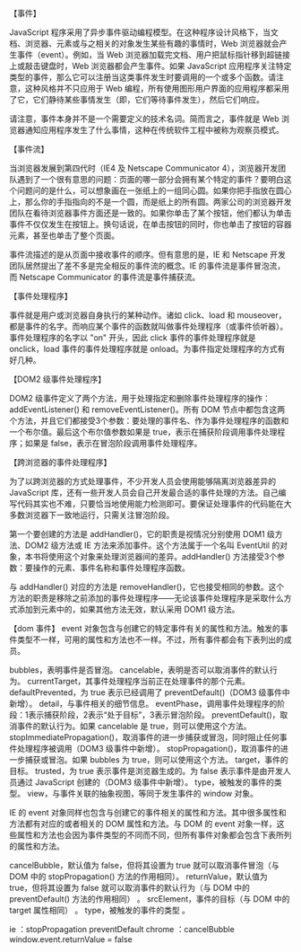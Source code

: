 【事件】

JavaScript 程序采用了异步事件驱动编程模型。在这种程序设计风格下，当文档、浏览器、元素或与之相关的对象发生某些有趣的事情时，Web 浏览器就会产生事件（event）。例如，当 Web 浏览器加载完文档、用户把鼠标指针移到超链接上或敲击键盘时，Web 浏览器都会产生事件。如果 JavaScript 应用程序关注特定类型的事件，那么它可以注册当这类事件发生时要调用的一个或多个函数。请注意，这种风格并不只应用于 Web 编程，所有使用图形用户界面的应用程序都采用了它，它们静待某些事情发生（即，它们等待事件发生），然后它们响应。

请注意，事件本身并不是一个需要定义的技术名词。简而言之，事件就是 Web 浏览器通知应用程序发生了什么事情，这种在传统软件工程中被称为观察员模式。

【事件流】

当浏览器发展到第四代时（IE4 及 Netscape Communicator 4），浏览器开发团队遇到了一个很有意思的问题：页面的哪一部分会拥有某个特定的事件？要明白这个问题问的是什么，可以想象画在一张纸上的一组同心圆。如果你把手指放在圆心上，那么你的手指指向的不是一个圆，而是纸上的所有圆。两家公司的浏览器开发团队在看待浏览器事件方面还是一致的。如果你单击了某个按钮，他们都认为单击事件不仅仅发生在按钮上。换句话说，在单击按钮的同时，你也单击了按钮的容器元素，甚至也单击了整个页面。

事件流描述的是从页面中接收事件的顺序。但有意思的是，IE 和 Netscape 开发团队居然提出了差不多是完全相反的事件流的概念。IE 的事件流是事件冒泡流，而 Netscape Communicator 的事件流是事件捕获流。

【事件处理程序】


事件就是用户或浏览器自身执行的某种动作。诸如 click、load 和 mouseover，都是事件的名字。而响应某个事件的函数就叫做事件处理程序（或事件侦听器）。事件处理程序的名字以 "on" 开头，因此 click 事件的事件处理程序就是 onclick，load 事件的事件处理程序就是 onload。为事件指定处理程序的方式有好几种。

【DOM2 级事件处理程序】


DOM2 级事件定义了两个方法，用于处理指定和删除事件处理程序的操作：addEventListener() 和 removeEventListener()。所有 DOM 节点中都包含这两个方法，并且它们都接受3个参数：要处理的事件名、作为事件处理程序的函数和一个布尔值。最后这个布尔值参数如果是 true，表示在捕获阶段调用事件处理程序；如果是 false，表示在冒泡阶段调用事件处理程序。

【跨浏览器的事件处理程序】

为了以跨浏览器的方式处理事件，不少开发人员会使用能够隔离浏览器差异的 JavaScript 库，还有一些开发人员会自己开发最合适的事件处理的方法。自己编写代码其实也不难，只要恰当地使用能力检测即可。要保证处理事件的代码能在大多数浏览器下一致地运行，只需关注冒泡阶段。

第一个要创建的方法是 addHandler()，它的职责是视情况分别使用 DOM1 级方法、DOM2 级方法或 IE 方法来添加事件。这个方法属于一个名叫 EventUtil 的对象，本书将使用这个对象来处理浏览器间的差异。addHandler() 方法接受3个参数：要操作的元素、事件名称和事件处理程序函数。

与 addHandler() 对应的方法是 removeHandler()，它也接受相同的参数。这个方法的职责是移除之前添加的事件处理程序——无论该事件处理程序是采取什么方式添加到元素中的，如果其他方法无效，默认采用 DOM1 级方法。

【dom 事件】
event 对象包含与创建它的特定事件有关的属性和方法。触发的事件类型不一样，可用的属性和方法也不一样。不过，所有事件都会有下表列出的成员。

bubbles，表明事件是否冒泡。
cancelable，表明是否可以取消事件的默认行为。
currentTarget，其事件处理程序当前正在处理事件的那个元素。
defaultPrevented，为 true 表示已经调用了 preventDefault()（DOM3 级事件中新增）。
detail，与事件相关的细节信息。
eventPhase，调用事件处理程序的阶段：1表示捕获阶段，2表示“处于目标”，3表示冒泡阶段。
preventDefault()，取消事件的默认行为。如果 cancelable 是 true，则可以使用这个方法。
stopImmediatePropagation()，取消事件的进一步捕获或冒泡，同时阻止任何事件处理程序被调用（DOM3 级事件中新增）。
stopPropagation()，取消事件的进一步捕获或冒泡。如果 bubbles 为 true，则可以使用这个方法。
target，事件的目标。
trusted，为 true 表示事件是浏览器生成的。为 false 表示事件是由开发人员通过 JavaScript 创建的（DOM3 级事件中新增）。
type，被触发的事件的类型。
view，与事件关联的抽象视图，等同于发生事件的 window 对象。


IE 的 event 对象同样也包含与创建它的事件相关的属性和方法。其中很多属性和方法都有对应的或者相关的 DOM 属性和方法。与 DOM 的 event 对象一样，这些属性和方法也会因为事件类型的不同而不同，但所有事件对象都会包含下表所列的属性和方法。

cancelBubble，默认值为 false，但将其设置为 true 就可以取消事件冒泡（与 DOM 中的 stopPropagation() 方法的作用相同）。
returnValue，默认值为 true，但将其设置为 false 就可以取消事件的默认行为（与 DOM 中的 preventDefault() 方法的作用相同） 。
srcElement，事件的目标（与 DOM 中的 target 属性相同） 。
type，被触发的事件的类型 。


ie  ：stopPropagation preventDefault
chrome ：cancelBubble window.event.returnValue = false
